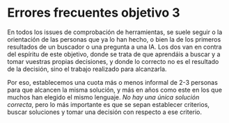 # Errores frecuentes objetivo 3

En todos los issues de comprobación de herramientas, se suele seguir o la
orientación de las personas que ya lo han hecho, o bien la de los primeros
resultados de un buscador o una pregunta a una IA. Los dos van en contra del
espíritu de este objetivo, donde se trata de que aprendáis a buscar y a tomar
vuestras propias decisiones, y donde lo correcto no es el resultado de la
decisión, sino el trabajo realizado para alcanzarla.

Por eso, establecemos una cuota más o menos informal de 2-3 personas para que
alcancen la misma solución, y más en años como este en los que muchos han
elegido el mismo lenguaje. *No hay una única solución correcta*, pero lo más
importante es que se sepan establecer criterios, buscar soluciones y tomar una
decisión con respecto a ese criterio.
